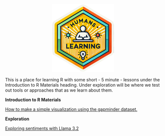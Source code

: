 <div align="center">
<img src="https://github.com/EnCompass-Worldwide/Humans-Learning/blob/main/prep/humanslearning.png" width = "200px"> 
</div>

This is a place for learning R with some short - 5 minute - lessons under the Introduction to R Materials heading. Under exploration will be where we test out tools or approaches that as we learn about them.  

**Introduction to R Materials**

[How to make a simple visualization using the gapminder dataset.](https://encompass-worldwide.github.io/Humans-Learning/lesson1_gapminder.html)


**Exploration**

[Exploring sentiments with Llama 3.2](https://encompass-worldwide.github.io/Humans-Learning/Sentiment-Example/sentiments_llama.html)

